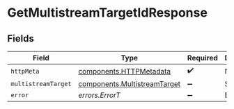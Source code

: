 # GetMultistreamTargetIdResponse


## Fields

| Field                                                                        | Type                                                                         | Required                                                                     | Description                                                                  |
| ---------------------------------------------------------------------------- | ---------------------------------------------------------------------------- | ---------------------------------------------------------------------------- | ---------------------------------------------------------------------------- |
| `httpMeta`                                                                   | [components.HTTPMetadata](../../models/components/httpmetadata.md)           | :heavy_check_mark:                                                           | N/A                                                                          |
| `multistreamTarget`                                                          | [components.MultistreamTarget](../../models/components/multistreamtarget.md) | :heavy_minus_sign:                                                           | Success                                                                      |
| `error`                                                                      | *errors.ErrorT*                                                              | :heavy_minus_sign:                                                           | Error                                                                        |